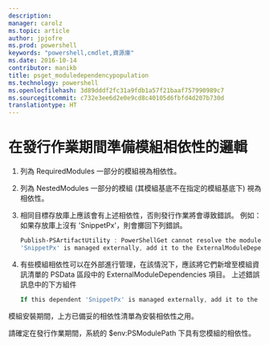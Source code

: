 ```yaml
---
description: 
manager: carolz
ms.topic: article
author: jpjofre
ms.prod: powershell
keywords: "powershell,cmdlet,資源庫"
ms.date: 2016-10-14
contributor: manikb
title: psget_moduledependencypopulation
ms.technology: powershell
ms.openlocfilehash: 3d89dddf2fc31a9fdb1a57f21baaf757990989c7
ms.sourcegitcommit: c732e3ee6d2e0e9cd8c40105d6fbfd4d207b730d
translationtype: HT
---
```

# <a name="logic-for-preparing-the-module-dependencies-during-publish-operation"></a>在發行作業期間準備模組相依性的邏輯
1.  列為 RequiredModules 一部分的模組視為相依性。
2.  列為 NestedModules 一部分的模組 (其模組基底不在指定的模組基底下) 視為相依性。

3.  相同目標存放庫上應該會有上述相依性，否則發行作業將會導致錯誤。
    例如：如果存放庫上沒有 'SnippetPx'，則會擲回下列錯誤。
    ```powershell
    Publish-PSArtifactUtility : PowerShellGet cannot resolve the module dependency 'SnippetPx' of the module 'TypePx' on the repository 'LocalRepo'. Verify that the dependent module 'SnippetPx' is available in the repository 'LocalRepo'. If this dependent
    'SnippetPx' is managed externally, add it to the ExternalModuleDependencies entry in the PSData section of the module manifest.
    ```
4.  有些模組相依性可以在外部進行管理，在該情況下，應該將它們新增至模組資訊清單的 PSData 區段中的 ExternalModuleDependencies 項目。
    上述錯誤訊息中的下方組件
    ```powershell
    If this dependent 'SnippetPx' is managed externally, add it to the ExternalModuleDependencies entry in the PSData section of the module manifest.
    ```

模組安裝期間，上方已備妥的相依性清單為安裝相依性之用。

請確定在發行作業期間，系統的 $env:PSModulePath 下具有您模組的相依性。

